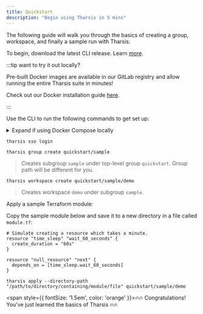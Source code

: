 ```yaml
---
title: Quickstart
description: "Begin using Tharsis in 5 mins"
---
```


The following guide will walk you through the basics of creating a group, workspace, and finally a sample run with Tharsis.

To begin, download the latest CLI release. Learn [more](setup/cli/install).

:::tip want to try it out locally?

Pre-built Docker images are available in our GitLab registry and allow running the entire Tharsis suite in minutes!

Check out our Docker installation guide [here](/docs/setup/docker/install.md).

:::

Use the CLI to run the following commands to get set up:

<details>
<summary>Expand if using Docker Compose locally</summary>

```shell title="Create a profile to use with Docker"
tharsis configure --endpoint-url http://localhost:6560 --profile dc
```

Above command will create a profile named `dc` to use against the Docker compose.

```shell title="Sample usage"
tharsis -p dc ...
```

</details>

```shell title="Login to the default Tharsis API endpoint"
tharsis sso login
```

```shell title="Create a subgroup if needed"
tharsis group create quickstart/sample
```

> Creates subgroup `sample` under top-level group `quickstart`. Group path will be different for you.

```shell title="Create a workspace"
tharsis workspace create quickstart/sample/demo
```

> Creates workspace `demo` under subgroup `sample`.

Apply a sample Terraform module:

Copy the sample module below and save it to a new directory in a file called `module.tf`:

```hcl showLineNumbers title="Sample Terraform Module using null resource"
# Simulate creating a resource which takes a minute.
resource "time_sleep" "wait_60_seconds" {
  create_duration = "60s"
}

resource "null_resource" "next" {
  depends_on = [time_sleep.wait_60_seconds]
}
```

```shell title="Apply the Terraform module in quickstart/sample/demo workspace"
tharsis apply --directory-path "/path/to/directory/containing/module/file" quickstart/sample/demo
```

<span style={{ fontSize: '1.5em', color: 'orange' }}>🔥🔥 Congratulations! You've just learned the basics of Tharsis 🔥🔥</span>
